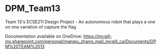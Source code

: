 # DPM_Team13
Team 13's ECSE211 Design Project - An autonomous robot that plays a one on one variation of capture the flag

Documentation available on OneDrive: https://mcgill-my.sharepoint.com/personal/manqiu_zhang_mail_mcgill_ca/Documents/DPM%20TEAM%2013
